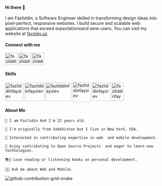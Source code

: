
#### Hi there 👋 ####

I am Fazliddin, a Software Engineer skilled in transforming design ideas into pixel-perfect, responsive websites. I build secure and scalable web applications that exceed expectationsand wow users. You can visit my website at [fayziev.uz](https://fayziev.uz/).


#### Connect with me ####

<p align="left">
<a href="https://t.me/javascript_console" target="blank"><img align="center" src="https://upload.wikimedia.org/wikipedia/commons/thumb/8/82/Telegram_logo.svg/2048px-Telegram_logo.svg.png" alt="fazliddinfayziev" height="40" width="40" /></a>
<a href="https://www.linkedin.com/in/fazliddin-fayziev-6983a4260/" target="blank"><img align="center" src="https://upload.wikimedia.org/wikipedia/commons/thumb/c/ca/LinkedIn_logo_initials.png/800px-LinkedIn_logo_initials.png" alt="fazliddinfayziev" height="40" width="40" /></a>
<a href="https://www.instagram.com/fazliddin__fayziev/" target="blank"><img align="center" src="https://upload.wikimedia.org/wikipedia/commons/thumb/e/e7/Instagram_logo_2016.svg/2048px-Instagram_logo_2016.svg.png" alt="fazliddinfayziev" height="40" width="40" /></a>
</p>


#### Skills ####

<p align="left">
  
<a href="#" target="blank" style="margin: '15px'"><img align="center" src="https://upload.wikimedia.org/wikipedia/commons/thumb/6/6a/JavaScript-logo.png/800px-JavaScript-logo.png" alt="fazliddinfayziev" height="60" width="60" /></a>
<a href="#" target="blank" style="margin: '15px'"><img align="center" src="https://upload.wikimedia.org/wikipedia/commons/thumb/a/a7/React-icon.svg/2300px-React-icon.svg.png" alt="fazliddinfayziev" height="60" width="65" /></a>
<a href="#" target="blank" style="margin: '15px'"><img align="center" src="https://upload.wikimedia.org/wikipedia/commons/thumb/d/d9/Node.js_logo.svg/2560px-Node.js_logo.svg.png" alt="fazliddinfayziev" height="60" width="85" /></a>
<a href="#" target="blank" style="margin: '15px'"><img align="center" src="https://www.iteachrecruiters.com/img/blog/logo/react-native.png" alt="fazliddinfayziev" height="65" width="60" /></a>
<a href="#" target="blank" style="margin: '15px'"><img align="center" src="https://cdn.cdnlogo.com/logos/m/30/mongodb-icon.svg" alt="fazliddinfayziev" height="60" width="60" /></a>
<a href="#" target="blank" style="margin: '15px'"><img align="center" src="https://upload.wikimedia.org/wikipedia/commons/thumb/3/33/Figma-logo.svg/1667px-Figma-logo.svg.png" alt="fazliddinfayziev" height="60" width="40" /></a>

</p>


#### About Me ####

```
🌱 I am Fazlidin And I'm 22 years old.

🌱 I'm originally from Uzbekistan but I live in New York, USA.

🌱 Interested in contributing expertise in web  and mobile development.

🌱 Enjoy contributing to Open Source Projects  and eager to learn new technologies.

📚🌱 Love reading or listenning books on personal development.

💬🌱 Ask me about Web and Mobile.
```


![github-contribution-grid-snake](https://user-images.githubusercontent.com/90142173/154796318-e529fdc7-2132-4ce7-8417-06b71cf02506.svg)


